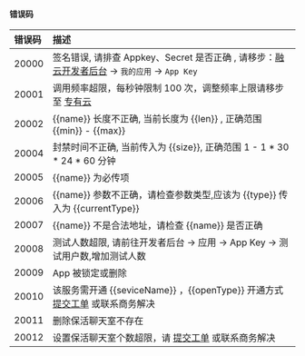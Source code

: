 #### 错误码

| 错误码 | 描述	   						
| :-----|:------------
| 20000 | 签名错误, 请排查 Appkey、Secret 是否正确 , 请移步：[融云开发者后台](https://developer.rongcloud.cn) ->  `我的应用` -> `App Key` 
| 20001 | 调用频率超限，每秒钟限制 100 次，调整频率上限请移步至 [专有云](http://www.rongcloud.cn/pricing#pay) 
| 20002 | {{name}} 长度不正确, 当前长度为 {{len}} , 正确范围 {{min}} - {{max}}
| 20004 | 封禁时间不正确, 当前传入为 {{size}}, 正确范围 1 - 1 * 30 * 24 * 60 分钟
| 20005 | {{name}} 为必传项
| 20006 | {{name}} 参数不正确，请检查参数类型,应该为 {{type}} 传入为 {{currentType}} 
| 20007 | {{name}} 不是合法地址，请检查 {{name}} 是否正确
| 20008 | 测试人数超限, 请前往开发者后台 -> 应用 -> App Key -> 测试用户数,增加测试人数
| 20009 | App 被锁定或删除
| 20010 | 该服务需开通 {{seviceName}} ，{{openType}} 开通方式 [提交工单](https://developer.rongcloud.cn/ticket) 或联系商务解决
| 20011 | 删除保活聊天室不存在
| 20012 | 设置保活聊天室个数超限，请 [提交工单](https://developer.rongcloud.cn/ticket) 或联系商务解决
